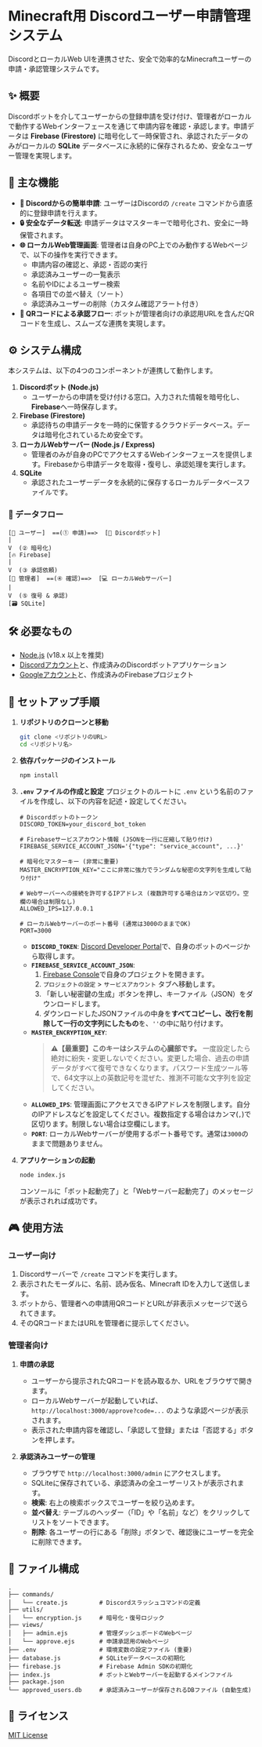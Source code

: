 # Minecraft用 Discordユーザー申請管理システム

DiscordとローカルWeb UIを連携させた、安全で効率的なMinecraftユーザーの申請・承認管理システムです。

## ✨ 概要

Discordボットを介してユーザーからの登録申請を受け付け、管理者がローカルで動作するWebインターフェースを通じて申請内容を確認・承認します。申請データは **Firebase (Firestore)** に暗号化して一時保管され、承認されたデータのみがローカルの **SQLite** データベースに永続的に保存されるため、安全なユーザー管理を実現します。

## 🚀 主な機能

- **🤖 Discordからの簡単申請**: ユーザーはDiscordの `/create` コマンドから直感的に登録申請を行えます。
- **🔒 安全なデータ転送**: 申請データはマスターキーで暗号化され、安全に一時保管されます。
- **🌐 ローカルWeb管理画面**: 管理者は自身のPC上でのみ動作するWebページで、以下の操作を実行できます。
  - 申請内容の確認と、承認・否認の実行
  - 承認済みユーザーの一覧表示
  - 名前やIDによるユーザー検索
  - 各項目での並べ替え（ソート）
  - 承認済みユーザーの削除（カスタム確認アラート付き）
- **🔗 QRコードによる承認フロー**: ボットが管理者向けの承認用URLを含んだQRコードを生成し、スムーズな連携を実現します。

## ⚙️ システム構成

本システムは、以下の4つのコンポーネントが連携して動作します。

1.  **Discordボット (Node.js)**
    - ユーザーからの申請を受け付ける窓口。入力された情報を暗号化し、**Firebase**へ一時保存します。
2.  **Firebase (Firestore)**
    - 承認待ちの申請データを一時的に保管するクラウドデータベース。データは暗号化されているため安全です。
3.  **ローカルWebサーバー (Node.js / Express)**
    - 管理者のみが自身のPCでアクセスするWebインターフェースを提供します。Firebaseから申請データを取得・復号し、承認処理を実行します。
4.  **SQLite**
    - 承認されたユーザーデータを永続的に保存するローカルデータベースファイルです。

### 🔄 データフロー
```
[👤 ユーザー]  ==(① 申請)==>  [🤖 Discordボット]
|
V  (② 暗号化)
[🔥 Firebase]
|
V  (③ 承認依頼)
[👑 管理者]  ==(④ 確認)==>  [💻 ローカルWebサーバー]
|
V  (⑤ 復号 & 承認)
[🗃️ SQLite]
```

## 🛠️ 必要なもの

- [Node.js](https://nodejs.org/) (v18.x 以上を推奨)
- [Discordアカウント](https://discord.com/)と、作成済みのDiscordボットアプリケーション
- [Googleアカウント](https://accounts.google.com/)と、作成済みのFirebaseプロジェクト

## 🚀 セットアップ手順

1.  **リポジトリのクローンと移動**
    ```bash
    git clone <リポジトリのURL>
    cd <リポジトリ名>
    ```

2.  **依存パッケージのインストール**
    ```bash
    npm install
    ```

3.  **`.env` ファイルの作成と設定**
    プロジェクトのルートに `.env` という名前のファイルを作成し、以下の内容を記述・設定してください。

    ```env
    # Discordボットのトークン
    DISCORD_TOKEN=your_discord_bot_token

    # Firebaseサービスアカウント情報 (JSONを一行に圧縮して貼り付け)
    FIREBASE_SERVICE_ACCOUNT_JSON='{"type": "service_account", ...}'

    # 暗号化マスターキー (非常に重要)
    MASTER_ENCRYPTION_KEY="ここに非常に強力でランダムな秘密の文字列を生成して貼り付け"
    
    # Webサーバーへの接続を許可するIPアドレス (複数許可する場合はカンマ区切り。空欄の場合は制限なし)
    ALLOWED_IPS=127.0.0.1

    # ローカルWebサーバーのポート番号 (通常は3000のままでOK)
    PORT=3000
    ```

    - **`DISCORD_TOKEN`**: [Discord Developer Portal](https://discord.com/developers/applications)で、自身のボットのページから取得します。
    - **`FIREBASE_SERVICE_ACCOUNT_JSON`**:
        1.  [Firebase Console](https://console.firebase.google.com/)で自身のプロジェクトを開きます。
        2.  `プロジェクトの設定` > `サービスアカウント` タブへ移動します。
        3.  「新しい秘密鍵の生成」ボタンを押し、キーファイル（JSON）をダウンロードします。
        4.  ダウンロードしたJSONファイルの中身を**すべてコピーし、改行を削除して一行の文字列にしたもの**を、`''`の中に貼り付けます。
    - **`MASTER_ENCRYPTION_KEY`**:
        > **⚠️【最重要】このキーはシステムの心臓部です。**
        > 一度設定したら絶対に紛失・変更しないでください。変更した場合、過去の申請データがすべて復号できなくなります。パスワード生成ツール等で、64文字以上の英数記号を混ぜた、推測不可能な文字列を設定してください。
    - **`ALLOWED_IPS`**: 管理画面にアクセスできるIPアドレスを制限します。自分のIPアドレスなどを設定してください。複数指定する場合はカンマ(`,`)で区切ります。制限しない場合は空欄にします。
    - **`PORT`**: ローカルWebサーバーが使用するポート番号です。通常は`3000`のままで問題ありません。

4.  **アプリケーションの起動**
    ```bash
    node index.js
    ```
    コンソールに「ボット起動完了」と「Webサーバー起動完了」のメッセージが表示されれば成功です。

## 🎮 使用方法

### ユーザー向け

1.  Discordサーバーで `/create` コマンドを実行します。
2.  表示されたモーダルに、名前、読み仮名、Minecraft IDを入力して送信します。
3.  ボットから、管理者への申請用QRコードとURLが非表示メッセージで送られてきます。
4.  そのQRコードまたはURLを管理者に提示してください。

### 管理者向け

1.  **申請の承認**
    - ユーザーから提示されたQRコードを読み取るか、URLをブラウザで開きます。
    - ローカルWebサーバーが起動していれば、`http://localhost:3000/approve?code=...` のような承認ページが表示されます。
    - 表示された申請内容を確認し、「承認して登録」または「否認する」ボタンを押します。

2.  **承認済みユーザーの管理**
    - ブラウザで `http://localhost:3000/admin` にアクセスします。
    - SQLiteに保存されている、承認済みの全ユーザーリストが表示されます。
    - **検索**: 右上の検索ボックスでユーザーを絞り込めます。
    - **並べ替え**: テーブルのヘッダー（「ID」や「名前」など）をクリックしてリストをソートできます。
    - **削除**: 各ユーザーの行にある「削除」ボタンで、確認後にユーザーを完全に削除できます。

## 📁 ファイル構成
```
.
├── commands/
│   └── create.js         # Discordスラッシュコマンドの定義
├── utils/
│   └── encryption.js     # 暗号化・復号ロジック
├── views/
│   ├── admin.ejs         # 管理ダッシュボードのWebページ
│   └── approve.ejs       # 申請承認用のWebページ
├── .env                  # 環境変数の設定ファイル (重要)
├── database.js           # SQLiteデータベースの初期化
├── firebase.js           # Firebase Admin SDKの初期化
├── index.js              # ボットとWebサーバーを起動するメインファイル
├── package.json
└── approved_users.db     # 承認済みユーザーが保存されるDBファイル (自動生成)
```

## 📄 ライセンス

[MIT License](LICENSE)
